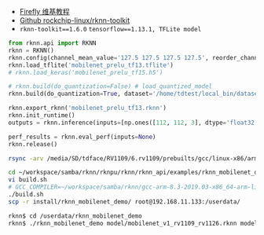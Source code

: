 - [Firefly 维基教程](http://wiki.t-firefly.com/)
- [Github rockchip-linux/rknn-toolkit](https://github.com/rockchip-linux/rknn-toolkit)
- `rknn-toolkit==1.6.0` `tensorflow==1.13.1, TFLite model`
```py
from rknn.api import RKNN
rknn = RKNN()
rknn.config(channel_mean_value='127.5 127.5 127.5 127.5', reorder_channel='0 1 2')
rknn.load_tflite('mobilenet_prelu_tf13.tflite')
# rknn.load_keras('mobilenet_prelu_tf15.h5')

# rknn.build(do_quantization=False) # load_quantized_model
rknn.build(do_quantization=True, dataset='/home/tdtest/local_bin/dataset.foo', pre_compile=False)

rknn.export_rknn('mobilenet_prelu_tf13.rknn')
rknn.init_runtime()
outputs = rknn.inference(inputs=[np.ones([112, 112, 3], dtype='float32')])

perf_results = rknn.eval_perf(inputs=None)
rknn.release()
```
```sh
rsync -arv /media/SD/tdface/RV1109/6.rv1109/prebuilts/gcc/linux-x86/arm/gcc-arm-8.3-2019.03-x86_64-arm-linux-gnueabihf ~/workspace/rknn/

cd ~/workspace/samba/rknn/rknpu/rknn/rknn_api/examples/rknn_mobilenet_demo
vi build.sh
# GCC_COMPILER=~/workspace/samba/rknn/gcc-arm-8.3-2019.03-x86_64-arm-linux-gnueabihf/bin/arm-linux-gnueabihf
./build.sh
scp -r install/rknn_mobilenet_demo/ root@192.168.11.133:/userdata/

rknn$ cd /userdata/rknn_mobilenet_demo
rknn$ ./rknn_mobilenet_demo model/mobilenet_v1_rv1109_rv1126.rknn model/dog_224x224.jpg
```
